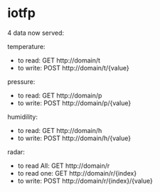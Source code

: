 iotfp
=====

4 data now served:

temperature: 

 - to read: GET http://domain/t
 - to write: POST http://domain/t/{value}

pressure:
 - to read: GET http://domain/p
 - to write: POST http://domain/p/{value}

humidility:
 - to read: GET http://domain/h
 - to write: POST http://domain/h/{value}

radar:
 - to read All: GET http://domain/r
 - to read one: GET http://domain/r/{index}
 - to write: POST http://domain/r/{index}/{value}
